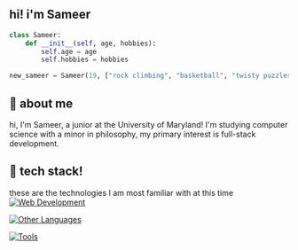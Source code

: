 ## hi! i'm Sameer



```python
class Sameer:
    def __init__(self, age, hobbies):
        self.age = age
        self.hobbies = hobbies

new_sameer = Sameer(19, ["rock climbing", "basketball", "twisty puzzles", "piano", "fashion"])
```

## 🐙 about me

hi, I'm Sameer, a junior at the University of Maryland! I'm studying computer science with a minor in philosophy, my primary
interest is full-stack development. 

## 🦆 tech stack!

these are the technologies I am most familiar with at this time
[![Web Development](https://skillicons.dev/icons?i=java,c,html,css,js,mongodb,nodejs,express,react,ts,vue,nextjs)](https://skillicons.dev)

[![Other Languages](https://skillicons.dev/icons?i=python,cpp)](https://skillicons.dev)

[![Tools](https://skillicons.dev/icons?i=vscode,eclipse,git,figma)](https://skillicons.dev)


